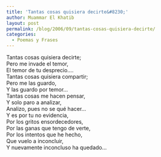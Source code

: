 ```yaml
---
title: 'Tantas cosas quisiera decirte&#8230;'
author: Muammar El Khatib
layout: post
permalink: /blog/2006/09/tantas-cosas-quisiera-decirte/
categories:
  - Poemas y Frases
---
```

Tantas cosas quisiera decirte;  
Pero me invade el temor,  
El temor de tu desprecio&#8230;.  
Tantas cosas quisiera compartir;  
Pero me las guardo,  
Y las guardo por temor&#8230;  
Tantas cosas me hacen pensar,  
Y solo paro a analizar,  
Analizo, pues no se qué hacer&#8230;  
Y es por tu no evidencia,  
Por los gritos ensordecedores,  
Por las ganas que tengo de verte,  
Por los intentos que he hecho,  
Que vuelo a inconcluir,  
Y nuevamente inconcluso ha quedado&#8230;